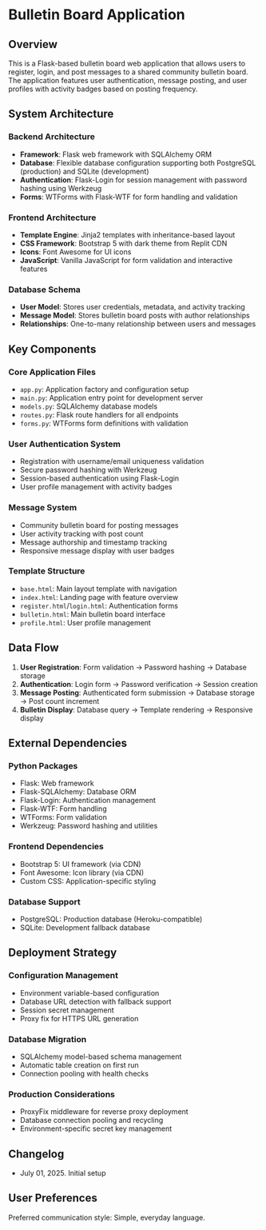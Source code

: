 # Bulletin Board Application

## Overview

This is a Flask-based bulletin board web application that allows users to register, login, and post messages to a shared community bulletin board. The application features user authentication, message posting, and user profiles with activity badges based on posting frequency.

## System Architecture

### Backend Architecture
- **Framework**: Flask web framework with SQLAlchemy ORM
- **Database**: Flexible database configuration supporting both PostgreSQL (production) and SQLite (development)
- **Authentication**: Flask-Login for session management with password hashing using Werkzeug
- **Forms**: WTForms with Flask-WTF for form handling and validation

### Frontend Architecture
- **Template Engine**: Jinja2 templates with inheritance-based layout
- **CSS Framework**: Bootstrap 5 with dark theme from Replit CDN
- **Icons**: Font Awesome for UI icons
- **JavaScript**: Vanilla JavaScript for form validation and interactive features

### Database Schema
- **User Model**: Stores user credentials, metadata, and activity tracking
- **Message Model**: Stores bulletin board posts with author relationships
- **Relationships**: One-to-many relationship between users and messages

## Key Components

### Core Application Files
- `app.py`: Application factory and configuration setup
- `main.py`: Application entry point for development server
- `models.py`: SQLAlchemy database models
- `routes.py`: Flask route handlers for all endpoints
- `forms.py`: WTForms form definitions with validation

### User Authentication System
- Registration with username/email uniqueness validation
- Secure password hashing with Werkzeug
- Session-based authentication using Flask-Login
- User profile management with activity badges

### Message System
- Community bulletin board for posting messages
- User activity tracking with post count
- Message authorship and timestamp tracking
- Responsive message display with user badges

### Template Structure
- `base.html`: Main layout template with navigation
- `index.html`: Landing page with feature overview
- `register.html`/`login.html`: Authentication forms
- `bulletin.html`: Main bulletin board interface
- `profile.html`: User profile management

## Data Flow

1. **User Registration**: Form validation → Password hashing → Database storage
2. **Authentication**: Login form → Password verification → Session creation
3. **Message Posting**: Authenticated form submission → Database storage → Post count increment
4. **Bulletin Display**: Database query → Template rendering → Responsive display

## External Dependencies

### Python Packages
- Flask: Web framework
- Flask-SQLAlchemy: Database ORM
- Flask-Login: Authentication management
- Flask-WTF: Form handling
- WTForms: Form validation
- Werkzeug: Password hashing and utilities

### Frontend Dependencies
- Bootstrap 5: UI framework (via CDN)
- Font Awesome: Icon library (via CDN)
- Custom CSS: Application-specific styling

### Database Support
- PostgreSQL: Production database (Heroku-compatible)
- SQLite: Development fallback database

## Deployment Strategy

### Configuration Management
- Environment variable-based configuration
- Database URL detection with fallback support
- Session secret management
- Proxy fix for HTTPS URL generation

### Database Migration
- SQLAlchemy model-based schema management
- Automatic table creation on first run
- Connection pooling with health checks

### Production Considerations
- ProxyFix middleware for reverse proxy deployment
- Database connection pooling and recycling
- Environment-specific secret key management

## Changelog
- July 01, 2025. Initial setup

## User Preferences

Preferred communication style: Simple, everyday language.